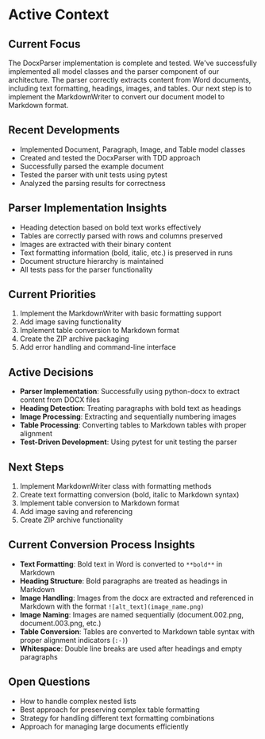 # Active Context

## Current Focus
The DocxParser implementation is complete and tested. We've successfully implemented all model classes and the parser component of our architecture. The parser correctly extracts content from Word documents, including text formatting, headings, images, and tables. Our next step is to implement the MarkdownWriter to convert our document model to Markdown format.

## Recent Developments
- Implemented Document, Paragraph, Image, and Table model classes
- Created and tested the DocxParser with TDD approach
- Successfully parsed the example document
- Tested the parser with unit tests using pytest
- Analyzed the parsing results for correctness

## Parser Implementation Insights
- Heading detection based on bold text works effectively
- Tables are correctly parsed with rows and columns preserved
- Images are extracted with their binary content
- Text formatting information (bold, italic, etc.) is preserved in runs
- Document structure hierarchy is maintained
- All tests pass for the parser functionality

## Current Priorities
1. Implement the MarkdownWriter with basic formatting support
2. Add image saving functionality
3. Implement table conversion to Markdown format
4. Create the ZIP archive packaging
5. Add error handling and command-line interface

## Active Decisions
- **Parser Implementation**: Successfully using python-docx to extract content from DOCX files
- **Heading Detection**: Treating paragraphs with bold text as headings
- **Image Processing**: Extracting and sequentially numbering images
- **Table Processing**: Converting tables to Markdown tables with proper alignment
- **Test-Driven Development**: Using pytest for unit testing the parser

## Next Steps
1. Implement MarkdownWriter class with formatting methods
2. Create text formatting conversion (bold, italic to Markdown syntax)
3. Implement table conversion to Markdown format
4. Add image saving and referencing
5. Create ZIP archive functionality

## Current Conversion Process Insights
- **Text Formatting**: Bold text in Word is converted to `**bold**` in Markdown
- **Heading Structure**: Bold paragraphs are treated as headings in Markdown
- **Image Handling**: Images from the docx are extracted and referenced in Markdown with the format `![alt_text](image_name.png)`
- **Image Naming**: Images are named sequentially (document.002.png, document.003.png, etc.)
- **Table Conversion**: Tables are converted to Markdown table syntax with proper alignment indicators (`:-)`)
- **Whitespace**: Double line breaks are used after headings and empty paragraphs

## Open Questions
- How to handle complex nested lists
- Best approach for preserving complex table formatting
- Strategy for handling different text formatting combinations
- Approach for managing large documents efficiently 